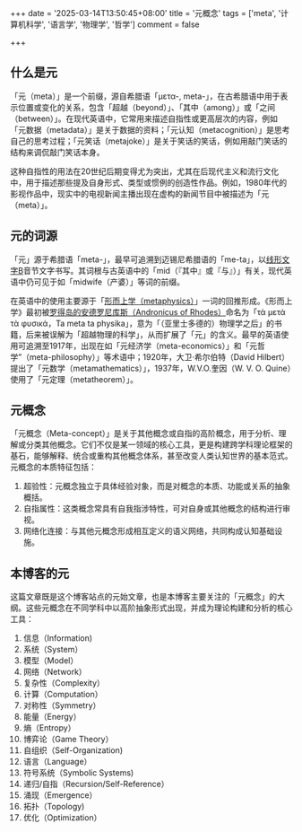 +++
date = '2025-03-14T13:50:45+08:00'
title = '元概念'
tags = ['meta', '计算机科学', '语言学', '物理学', '哲学']
comment = false

+++

## 什么是元

「元（meta）」是一个前缀，源自希腊语「μετα-, meta-」，在古希腊语中用于表示位置或变化的关系，包含「超越（beyond）」、「其中（among）」或「之间（between）」。在现代英语中，它常用来描述自指性或更高层次的内容，例如「元数据（metadata）」是关于数据的资料；「元认知（metacognition）」是思考自己的思考过程；「元笑话（metajoke）」是关于笑话的笑话，例如用敲门笑话的结构来调侃敲门笑话本身。

这种自指性的用法在20世纪后期变得尤为突出，尤其在后现代主义和流行文化中，用于描述那些提及自身形式、类型或惯例的创造性作品。例如，1980年代的影视作品中，现实中的电视新闻主播出现在虚构的新闻节目中被描述为「元（meta）」。

## 元的词源

「元」源于希腊语「meta-」，最早可追溯到迈锡尼希腊语的「me-ta」，以[线形文字B](https://zh.wikipedia.org/zh-hans/线形文字B)音节文字书写。其词根与古英语中的「mid（『其中』或『与』）」有关，现代英语中仍可见于如「midwife（产婆）」等词的前缀。

在英语中的使用主要源于「[形而上学（metaphysics）](https://zh.wikipedia.org/zh-hans/形上學)」一词的回推形成。《形而上学》最初被[罗得岛的安德罗尼库斯（Andronicus of Rhodes）](https://zh.wikipedia.org/zh-hans/罗得岛的安德罗尼克斯)命名为「τὰ μετὰ τὰ φυσικά，Ta meta ta physika」，意为「（亚里士多德的）物理学之后」的书籍，后来被误解为「超越物理的科学」，从而扩展了「元」的含义。最早的英语使用可追溯至1917年，出现在如「元经济学（meta-economics）」和「元哲学”（meta-philosophy）」等术语中；1920年，大卫·希尔伯特（David Hilbert）提出了「元数学（metamathematics）」，1937年，W.V.O.奎因（W. V. O. Quine）使用了「元定理（metatheorem）」。

## 元概念

「元概念（Meta-concept）」是关于其他概念或自指的高阶概念，用于分析、理解或分类其他概念。它们不仅是某一领域的核心工具，更是构建跨学科理论框架的基石，能够解释、统合或重构其他概念体系，甚至改变人类认知世界的基本范式。元概念的本质特征包括：

1. 超验性：元概念独立于具体经验对象，而是对概念的本质、功能或关系的抽象概括。
2. 自指属性：这类概念常具有自我指涉特性，可对自身或其他概念的结构进行审视。
3. 网络化连接：与其他元概念形成相互定义的语义网络，共同构成认知基础设施。

## 本博客的元

这篇文章既是这个博客站点的元始文章，也是本博客主要关注的「元概念」的大纲。这些元概念在不同学科中以高阶抽象形式出现，并成为理论构建和分析的核心工具：

1. 信息（Information)
2. 系统（System）
3. 模型（Model）
4. 网络（Network）
5. 复杂性（Complexity）
6. 计算（Computation）
7. 对称性（Symmetry）
8. 能量（Energy）
9. 熵（Entropy）
10. 博弈论（Game Theory）
11. 自组织（Self-Organization)
12. 语言（Language）
13. 符号系统（Symbolic Systems)
14. 递归/自指（Recursion/Self-Reference）
15. 涌现（Emergence）
16. 拓扑（Topology)
17. 优化（Optimization）
